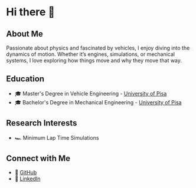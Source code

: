 # Hi there 👋

## About Me 

Passionate about physics and fascinated by vehicles, I enjoy diving into the dynamics of motion. Whether it’s engines, simulations, or mechanical systems, I love exploring how things move and why they move that way.

## Education 

- 🎓 Master's Degree in Vehicle Engineering - [University of Pisa](https://www.unipi.it/)
- 🎓 Bachelor's Degree in Mechanical Engineering - [University of Pisa](https://www.unipi.it/)

## Research Interests

- 🏎️ Minimum Lap Time Simulations

## Connect with Me

- 🐙 [GitHub](https://github.com/Matteo-Mas)
- 💼 [LinkedIn](https://www.linkedin.com/in/matteo-masoni-ba3b4a255/)


<!--
**Matteo-Mas/Matteo-Mas** is a ✨ _special_ ✨ repository because its `README.md` (this file) appears on your GitHub profile.

Here are some ideas to get you started:

- 🔭 I’m currently working on ...
- 🌱 I’m currently learning ...
- 👯 I’m looking to collaborate on ...
- 🤔 I’m looking for help with ...
- 💬 Ask me about ...
- 📫 How to reach me: ...
- 😄 Pronouns: ...
- ⚡ Fun fact: ...
-->
